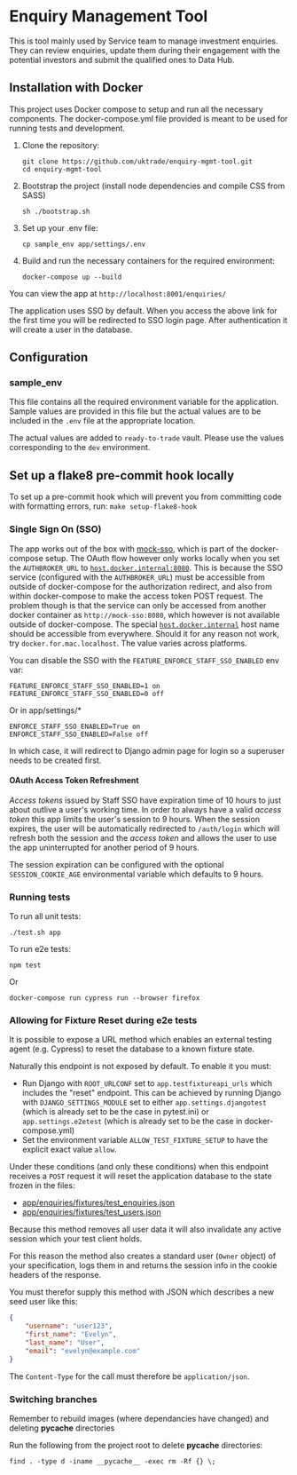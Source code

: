 # Enquiry Management Tool

This is tool mainly used by Service team to manage investment enquiries. They can review enquiries, update them during their engagement with the potential investors and submit the qualified ones to Data Hub.

## Installation with Docker

This project uses Docker compose to setup and run all the necessary components. The docker-compose.yml file provided is meant to be used for running tests and development.

1.  Clone the repository:

    ```shell
    git clone https://github.com/uktrade/enquiry-mgmt-tool.git
    cd enquiry-mgmt-tool
    ```

2.  Bootstrap the project (install node dependencies and compile CSS from SASS)
    ```shell
    sh ./bootstrap.sh
    ```

3.  Set up your .env file:
    ```shell
    cp sample_env app/settings/.env
    ```

4.  Build and run the necessary containers for the required environment:

    ```shell
    docker-compose up --build
    ```

You can view the app at `http://localhost:8001/enquiries/`

The application uses SSO by default. When you access the above link for the first time you will be redirected to SSO login page. After authentication it will create a user in the database.

## Configuration

### sample_env
This file contains all the required environment variable for the application. Sample values are provided in this file but the actual values are to be included in the `.env` file at the appropriate location.

The actual values are added to `ready-to-trade` vault. Please use the values corresponding to the `dev` environment.

## Set up a flake8 pre-commit hook locally
To set up a pre-commit hook which will prevent you from committing code with formatting errors, run:
`make setup-flake8-hook`

### Single Sign On (SSO)

The app works out of the box with
[mock-sso](https://github.com/uktrade/mock-sso), which is part of the
docker-compose setup. The OAuth flow however only works locally when you
set the `AUTHBROKER_URL` to
[`host.docker.internal:8080`](http://docker.for.mac.localhost:8080/).
This is because the SSO service (configured with the `AUTHBROKER_URL`) must be
accessible from outside of docker-compose for the authorization redirect, and
also from within docker-compose to make the access token POST request.
The problem though is that the service can only be accessed from another docker
container as `http://mock-sso:8080`, which however is not available outside of
docker-compose. The special
[`host.docker.internal`](https://docs.docker.com/docker-for-mac/networking/#i-want-to-connect-from-a-container-to-a-service-on-the-host)
host name should be accessible from everywhere. Should it for any reason not
work, try `docker.for.mac.localhost`. The value varies across platforms.

You can disable the SSO with the `FEATURE_ENFORCE_STAFF_SSO_ENABLED` env var:

    FEATURE_ENFORCE_STAFF_SSO_ENABLED=1 on
    FEATURE_ENFORCE_STAFF_SSO_ENABLED=0 off

Or in app/settings/*

    ENFORCE_STAFF_SSO_ENABLED=True on
    ENFORCE_STAFF_SSO_ENABLED=False off

In which case, it will redirect to Django admin page for login so a superuser
needs to be created first.

#### OAuth Access Token Refreshment

_Access tokens_ issued by Staff SSO have expiration time of 10 hours to
just about outlive a user's working time. In order to always have a valid
_access token_ this app limits the user's session to 9 hours. When the session
expires, the user will be automatically redirected to `/auth/login` which will
refresh both the session and the _access token_ and allows the user to use the
app uninterrupted for another period of 9 hours.

The session expiration can be configured with the optional `SESSION_COOKIE_AGE`
environmental variable which defaults to 9 hours.

### Running tests

To run all unit tests:

```
./test.sh app
```

To run e2e tests:

```shell
npm test
```

Or

```shell
docker-compose run cypress run --browser firefox
```

### Allowing for Fixture Reset during e2e tests

It is possible to expose a URL method which enables an external testing agent (e.g. Cypress) to
reset the database to a known fixture state.

Naturally this endpoint is not exposed by default. To enable it you must:

  - Run Django with `ROOT_URLCONF` set to `app.testfixtureapi_urls` which includes the "reset" endpoint.
    This can be achieved by running Django with `DJANGO_SETTINGS_MODULE` set to either
    `app.settings.djangotest` (which is already set to be the case in pytest.ini) or
    `app.settings.e2etest` (which is already set to be the case in docker-compose.yml)
  - Set the environment variable `ALLOW_TEST_FIXTURE_SETUP` to have the explicit
    exact value `allow`.

Under these conditions (and only these conditions) when this endpoint receives a `POST` request
it will reset the application database to the state frozen in the files:

  - [app/enquiries/fixtures/test_enquiries.json](app/enquiries/fixtures/test_enquiries.json)
  - [app/enquiries/fixtures/test_users.json](app/enquiries/fixtures/test_users.json)

Because this method removes all user data it will also invalidate any active session which your
test client holds.

For this reason the method also creates a standard user (`Owner` object) of your specification,
logs them in and returns the session info in the cookie headers of the response.

You must therefor supply this method with  JSON which describes a new seed user like this:
```json
{
    "username": "user123",
    "first_name": "Evelyn",
    "last_name": "User",
    "email": "evelyn@example.com"
}
```

The `Content-Type` for the call must therefore be `application/json`.

### Switching branches

Remember to rebuild images (where dependancies have changed) and deleting __pycache__ directories

Run the following from the project root to delete __pycache__ directories:

`find . -type d -iname __pycache__ -exec rm -Rf {} \;`
